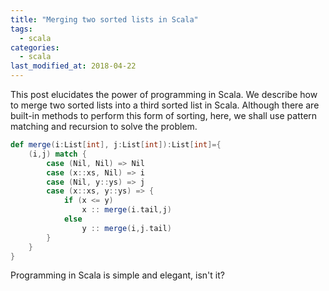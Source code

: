 ```yaml
---
title: "Merging two sorted lists in Scala"
tags: 
  - scala 
categories:
  - scala   
last_modified_at: 2018-04-22
---
```


This post elucidates the power of programming in Scala. We describe how to merge two sorted lists into a third sorted list in Scala. Although there are built-in methods to perform this form of sorting, here, we shall use pattern matching and recursion to solve the problem. 

```scala
def merge(i:List[int], j:List[int]):List[int]={
	(i,j) match {
		case (Nil, Nil) => Nil
		case (x::xs, Nil) => i
		case (Nil, y::ys) => j
		case (x::xs, y::ys) => {
			if (x <= y)
				x :: merge(i.tail,j)
			else
				y :: merge(i,j.tail)
		}
	}
}
```

Programming in Scala is simple and elegant, isn't it?
